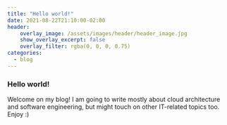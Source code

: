```yaml
---
title: "Hello world!"
date: 2021-08-22T21:10:00-02:00
header:
    overlay_image: /assets/images/header/header_image.jpg
    show_overlay_excerpt: false
    overlay_filter: rgba(0, 0, 0, 0.75)
categories:
  - blog
---
```


### Hello world! 

Welcome on my blog! I am going to write mostly about cloud architecture and software engineering, but might touch on other IT-related topics too. Enjoy :)
